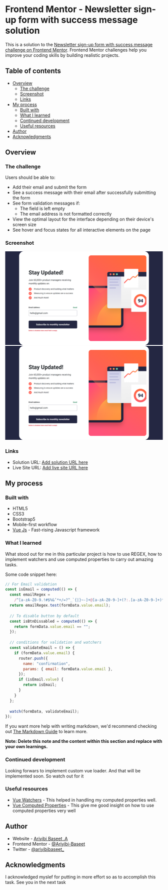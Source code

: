 # Frontend Mentor - Newsletter sign-up form with success message solution

This is a solution to the [Newsletter sign-up form with success message challenge on Frontend Mentor](https://www.frontendmentor.io/challenges/newsletter-signup-form-with-success-message-3FC1AZbNrv). Frontend Mentor challenges help you improve your coding skills by building realistic projects.

## Table of contents

- [Overview](#overview)
  - [The challenge](#the-challenge)
  - [Screenshot](#screenshot)
  - [Links](#links)
- [My process](#my-process)
  - [Built with](#built-with)
  - [What I learned](#what-i-learned)
  - [Continued development](#continued-development)
  - [Useful resources](#useful-resources)
- [Author](#author)
- [Acknowledgments](#acknowledgments)

## Overview

### The challenge

Users should be able to:

- Add their email and submit the form
- See a success message with their email after successfully submitting the form
- See form validation messages if:
  - The field is left empty
  - The email address is not formatted correctly
- View the optimal layout for the interface depending on their device's screen size
- See hover and focus states for all interactive elements on the page

### Screenshot

![Desktop view](./public/screenshot/desktop_view.png)
![Mobile view](./public/screenshot/desktop_view.png)

### Links

- Solution URL: [Add solution URL here](https://github.com/Ariyibi-Baseet/newsletter-signup-page-frontend-mentor)
- Live Site URL: [Add live site URL here](https://newsletter-signup-page-frontend-mentor.vercel.app/)

## My process

### Built with

- HTML5
- CSS3
- Bootstrap5
- Mobile-first workflow
- [Vue Js](https://reactjs.org/) - Fast-rising Javascript framework

### What I learned

What stood out for me in this particular project is how to use REGEX, how to implement watchers and use computed properties to carry out amazing tasks.

Some code snippet here:

```js
// For Email validation
const isEmail = computed(() => {
  const emailRegex =
    /^[a-zA-Z0-9.!#$%&’*+/=?^_`{|}~-]+@[a-zA-Z0-9-]+(?:.[a-zA-Z0-9-]+)*$/;
  return emailRegex.test(formData.value.email);

  // To disable button by default
  const isBtnDissabled = computed(() => {
    return formData.value.email == "";
  });

  // conditions for validation and watchers
  const validateEmail = () => {
    if (formData.value.email) {
      router.push({
        name: "confirmation",
        params: { email: formData.value.email },
      });
      if (isEmail.value) {
        return isEmail;
      }
    }
  };

  watch(formData, validateEmail);
});
```

If you want more help with writing markdown, we'd recommend checking out [The Markdown Guide](https://www.markdownguide.org/) to learn more.

**Note: Delete this note and the content within this section and replace with your own learnings.**

### Continued development

Looking forwars to implement custom vue loader. And that will be implemented soon. So watch out for it

### Useful resources

- [Vue Watchers](https://vuejs.org/guide/essentials/watchers.html) - This helped in handling my computed properties well.
- [Vue Computed Properties](https://www.example.com) - This give me good insight on how to use computed properties very well

## Author

- Website - [Ariyibi Baseet .A](https://www.your-site.com)
- Frontend Mentor - [@Ariyibi-Baseet](https://www.frontendmentor.io/profile/Ariyibi-Baseet)
- Twitter - [@ariyibibaseet\_](https://www.twitter.com/ariyibibaseet_)

## Acknowledgments

I acknowledged myslef for putting in more effort so as to accomplish this task. See you in the next task
